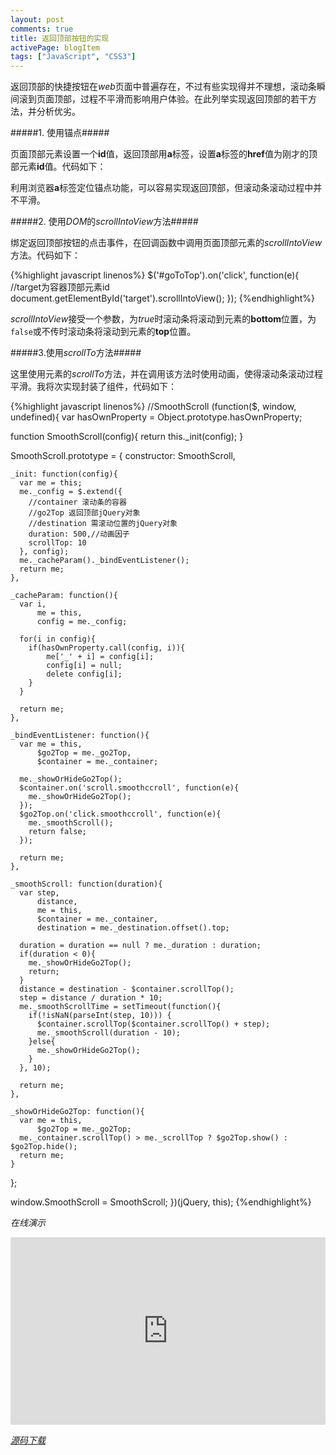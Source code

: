 ```yaml
---
layout: post
comments: true
title: 返回顶部按钮的实现
activePage: blogItem
tags: ["JavaScript", "CSS3"]
---
```


返回顶部的快捷按钮在*web*页面中普遍存在，不过有些实现得并不理想，滚动条瞬间滚到页面顶部，过程不平滑而影响用户体验。在此列举实现返回顶部的若干方法，并分析优劣。

#####1. 使用锚点#####

页面顶部元素设置一个**id**值，返回顶部用**a**标签，设置**a**标签的**href**值为刚才的顶部元素**id**值。代码如下：

<script src="https://gist.github.com/lightunderblack/ae1a1829fb0fcc131800.js"></script>

利用浏览器**a**标签定位锚点功能，可以容易实现返回顶部，但滚动条滚动过程中并不平滑。
<!--more-->

#####2. 使用*DOM*的*scrollIntoView*方法#####

绑定返回顶部按钮的点击事件，在回调函数中调用页面顶部元素的*scrollIntoView*方法。代码如下：

{%highlight javascript linenos%}
$('#goToTop').on('click', function(e){
  //target为容器顶部元素id
  document.getElementById('target').scrollIntoView();
});
{%endhighlight%}

*scrollIntoView*接受一个参数，为*true*时滚动条将滚动到元素的**bottom**位置，为`false`或不传时滚动条将滚动到元素的**top**位置。

#####3.使用*scrollTo*方法#####

这里使用元素的*scrollTo*方法，并在调用该方法时使用动画，使得滚动条滚动过程平滑。我将次实现封装了组件，代码如下：

{%highlight javascript linenos%}
//SmoothScroll
(function($, window, undefined){
  var hasOwnProperty = Object.prototype.hasOwnProperty;

  function SmoothScroll(config){
    return this._init(config);
  }

  SmoothScroll.prototype = {
    constructor: SmoothScroll,

    _init: function(config){
      var me = this; 
      me._config = $.extend({
        //container 滚动条的容器
        //go2Top 返回顶部jQuery对象
        //destination 需滚动位置的jQuery对象
        duration: 500,//动画因子 
        scrollTop: 10
      }, config);
      me._cacheParam()._bindEventListener();
      return me;   
    },
    
    _cacheParam: function(){
      var i,
          me = this,
          config = me._config;
    
      for(i in config){
        if(hasOwnProperty.call(config, i)){
            me['_' + i] = config[i];
            config[i] = null;
            delete config[i];   
        }
      }
    
      return me;
    },
    
    _bindEventListener: function(){
      var me = this,
          $go2Top = me._go2Top,
          $container = me._container;
    
      me._showOrHideGo2Top();    
      $container.on('scroll.smoothccroll', function(e){
        me._showOrHideGo2Top();
      });
      $go2Top.on('click.smoothccroll', function(e){
        me._smoothScroll();
        return false;
      }); 
    
      return me;   
    },
    
    _smoothScroll: function(duration){
      var step,
          distance,
          me = this,
          $container = me._container,
          destination = me._destination.offset().top;
    
      duration = duration == null ? me._duration : duration;
      if(duration < 0){
        me._showOrHideGo2Top();
        return;
      }
      distance = destination - $container.scrollTop();
      step = distance / duration * 10;
      me._smoothScrollTime = setTimeout(function(){
        if(!isNaN(parseInt(step, 10))) {
          $container.scrollTop($container.scrollTop() + step);
          me._smoothScroll(duration - 10); 
        }else{
          me._showOrHideGo2Top();
        }   
      }, 10);  
    
      return me;                  
    },
    
    _showOrHideGo2Top: function(){
      var me = this,
          $go2Top = me._go2Top;
      me._container.scrollTop() > me._scrollTop ? $go2Top.show() : $go2Top.hide();
      return me;
    }
  };

  window.SmoothScroll = SmoothScroll;
})(jQuery, this);
{%endhighlight%}

*在线演示*

<iframe src="http://jsfiddle.net/shiny_bender/MwVp5/7/embedded" style="width:100%;height:300px;" frameborder="0" scrolling="no"></iframe>

[*源码下载*]({{site.url}}/downloads/files/smoothscroll.zip)




